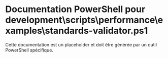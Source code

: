 # Documentation PowerShell pour development\scripts\performance\examples\standards-validator.ps1

Cette documentation est un placeholder et doit être générée par un outil PowerShell spécifique.

